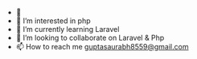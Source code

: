 - 👋
- 👀 I’m interested in php
- 🌱 I’m currently learning Laravel
- 💞️ I’m looking to collaborate on Laravel & Php
- 📫 How to reach me guptasaurabh8559@gmail.com

<!---
Agarwal1996/Agarwal1996 is a ✨ special ✨ repository because its `README.md` (this file) appears on your GitHub profile.
You can click the Preview link to take a look at your changes.
--->
